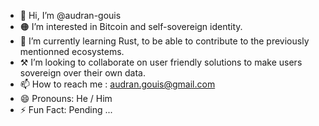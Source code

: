 - 👋 Hi, I’m @audran-gouis
- 🟠 I’m interested in Bitcoin and self-sovereign identity.
- 📖 I’m currently learning Rust, to be able to contribute to the previously mentionned ecosystems. 
- ⚒️ I’m looking to collaborate on user friendly solutions to make users sovereign over their own data. 
- 📫 How to reach me : audran.gouis@gmail.com
- 😄 Pronouns: He / Him
- ⚡ Fun Fact: Pending ... 
